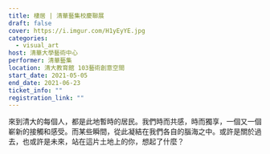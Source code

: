 ```yaml
---
title: 棲居 | 清華藝集校慶聯展
draft: false
cover: https://i.imgur.com/H1yEyYE.jpg
categories:
  - visual_art
host: 清華大學藝術中心
performer: 清華藝集
location: 清大教育館 103藝術創意空間
start_date: 2021-05-05
end_date: 2021-06-23
ticket_info: ""
registration_link: ""
---
```

來到清大的每個人，都是此地暫時的居民。我們時而共感，時而獨享，一個又一個嶄新的接觸和感受。而某些瞬間，從此凝結在我們各自的腦海之中。或許是關於過去，也或許是未來，站在這片土地上的你，想起了什麼？